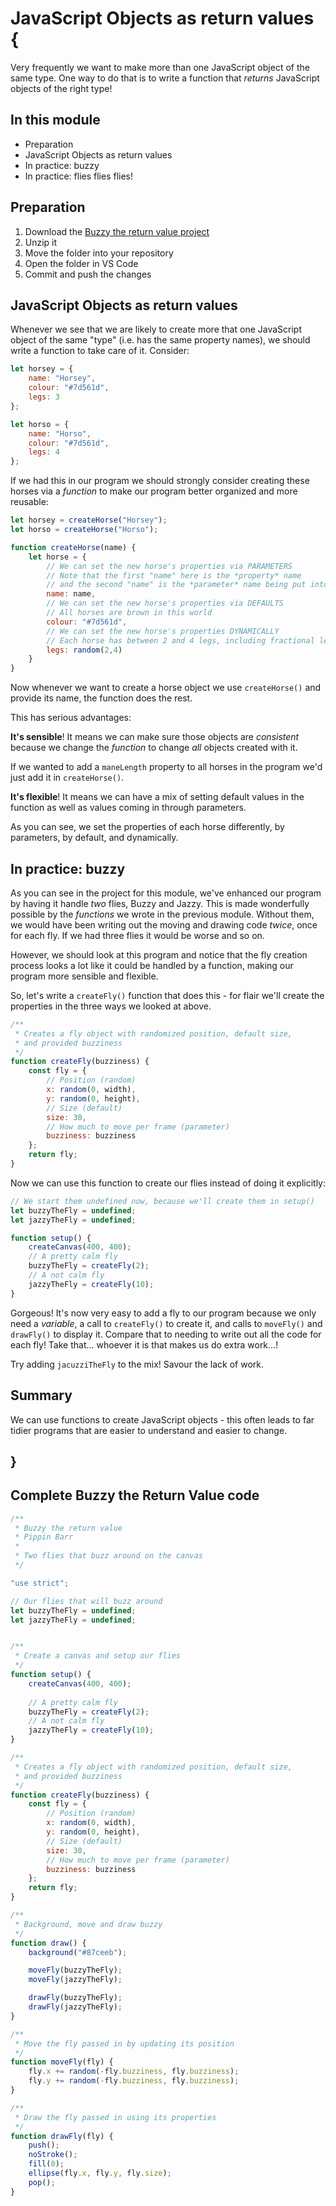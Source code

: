 # JavaScript Objects as return values {
   
Very frequently we want to make more than one JavaScript object of the same type. One way to do that is to write a function that *returns* JavaScript objects of the right type!

## In this module

- Preparation
- JavaScript Objects as return values
- In practice: buzzy
- In practice: flies flies flies!

## Preparation

1. Download the [Buzzy the return value project](./examples/buzzy-the-return-value.zip)
2. Unzip it
3. Move the folder into your repository
4. Open the folder in VS Code
5. Commit and push the changes

## JavaScript Objects as return values

Whenever we see that we are likely to create more that one JavaScript object of the same "type" (i.e. has the same property names), we should write a function to take care of it. Consider:

```javascript
let horsey = {
    name: "Horsey",
    colour: "#7d561d",
    legs: 3
};

let horso = {
    name: "Horso",
    colour: "#7d561d",
    legs: 4
};
```

If we had this in our program we should strongly consider creating these horses via a *function* to make our program better organized and more reusable:

```javascript
let horsey = createHorse("Horsey");
let horso = createHorse("Horso");

function createHorse(name) {
    let horse = {
        // We can set the new horse's properties via PARAMETERS
        // Note that the first "name" here is the *property* name
        // and the second "name" is the *parameter* name being put into it
        name: name,
        // We can set the new horse's properties via DEFAULTS
        // All horses are brown in this world
        colour: "#7d561d",
        // We can set the new horse's properties DYNAMICALLY
        // Each horse has between 2 and 4 legs, including fractional legs...?
        legs: random(2,4)
    }
}
```

Now whenever we want to create a horse object we use `createHorse()` and provide its name, the function does the rest. 

This has serious advantages:

**It's sensible**! It means we can make sure those objects are *consistent* because we change the *function* to change *all* objects created with it. 

If we wanted to add a `maneLength` property to all horses in the program we'd just add it in `createHorse()`.

**It's flexible**! It means we can have a mix of setting default values in the function as well as values coming in through parameters.

As you can see, we set the properties of each horse differently, by parameters, by default, and dynamically.

## In practice: buzzy

As you can see in the project for this module, we've enhanced our program by having it handle *two* flies, Buzzy and Jazzy. This is made wonderfully possible by the *functions* we wrote in the previous module. Without them, we would have been writing out the moving and drawing code *twice*, once for each fly. If we had three flies it would be worse and so on.

However, we should look at this program and notice that the fly creation process looks a lot like it could be handled by a function, making our program more sensible and flexible.

So, let's write a `createFly()` function that does this - for flair we'll create the properties in the three ways we looked at above.

```javascript
/**
 * Creates a fly object with randomized position, default size, 
 * and provided buzziness
 */
function createFly(buzziness) {
    const fly = {
        // Position (random)
        x: random(0, width),
        y: random(0, height),
        // Size (default)
        size: 30,
        // How much to move per frame (parameter)
        buzziness: buzziness
    };
    return fly;
}
```

Now we can use this function to create our flies instead of doing it explicitly:

```javascript
// We start them undefined now, because we'll create them in setup()
let buzzyTheFly = undefined;
let jazzyTheFly = undefined;

function setup() {
    createCanvas(400, 400);
    // A pretty calm fly
    buzzyTheFly = createFly(2);
    // A not calm fly
    jazzyTheFly = createFly(10);
}
```

Gorgeous! It's now very easy to add a fly to our program because we only need a *variable*, a call to `createFly()` to create it, and calls to `moveFly()` and `drawFly()` to display it. Compare that to needing to write out all the code for each fly! Take that... whoever it is that makes us do extra work...!

Try adding `jacuzziTheFly` to the mix! Savour the lack of work.

## Summary

We can use functions to create JavaScript objects - this often leads to far tidier programs that are easier to understand and easier to change.
    
## }

## Complete Buzzy the Return Value code

```javascript
/**
 * Buzzy the return value
 * Pippin Barr
 * 
 * Two flies that buzz around on the canvas
 */

"use strict";

// Our flies that will buzz around
let buzzyTheFly = undefined;
let jazzyTheFly = undefined;


/**
 * Create a canvas and setup our flies
 */
function setup() {
    createCanvas(400, 400);
    
    // A pretty calm fly
    buzzyTheFly = createFly(2);
    // A not calm fly
    jazzyTheFly = createFly(10);
}

/**
 * Creates a fly object with randomized position, default size, 
 * and provided buzziness
 */
function createFly(buzziness) {
    const fly = {
        // Position (random)
        x: random(0, width),
        y: random(0, height),
        // Size (default)
        size: 30,
        // How much to move per frame (parameter)
        buzziness: buzziness
    };
    return fly;
}

/**
 * Background, move and draw buzzy
 */
function draw() {
    background("#87ceeb");

    moveFly(buzzyTheFly);
    moveFly(jazzyTheFly);

    drawFly(buzzyTheFly);
    drawFly(jazzyTheFly);
}

/**
 * Move the fly passed in by updating its position
 */
function moveFly(fly) {
    fly.x += random(-fly.buzziness, fly.buzziness);
    fly.y += random(-fly.buzziness, fly.buzziness);
}

/**
 * Draw the fly passed in using its properties
 */
function drawFly(fly) {
    push();
    noStroke();
    fill(0);
    ellipse(fly.x, fly.y, fly.size);
    pop();
}
```